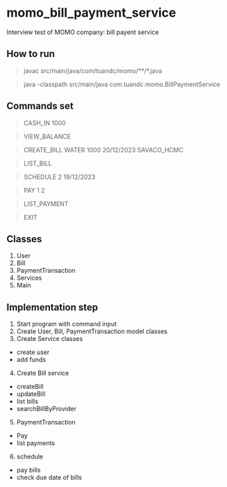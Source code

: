 # momo_bill_payment_service
Interview test of MOMO company: bill payent service

## How to run
> javac src/main/java/com/tuandc/momo/**/*.java

> java -classpath src/main/java com.tuandc.momo.BillPaymentService

## Commands set
> CASH_IN 1000

> VIEW_BALANCE

> CREATE_BILL WATER 1000 20/12/2023 SAVACO_HCMC

> LIST_BILL

> SCHEDULE 2 19/12/2023

> PAY 1 2

> LIST_PAYMENT

> EXIT

## Classes
1. User
2. Bill
3. PaymentTransaction
4. Services
5. Main

## Implementation step
1. Start program with command input
2. Create User, Bill, PaymentTransaction model classes
3. Create Service classes
- create user
- add funds
4. Create Bill service
- createBill
- updateBill
- list bills
- searchBillByProvider
5. PaymentTransaction
- Pay
- list payments
6. schedule
- pay bills
- check due date of bills
